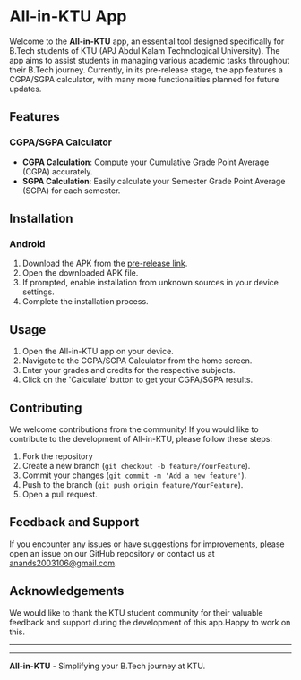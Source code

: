 # All-in-KTU App

Welcome to the **All-in-KTU** app, an essential tool designed specifically for B.Tech students of KTU (APJ Abdul Kalam Technological University). The app aims to assist students in managing various academic tasks throughout their B.Tech journey. Currently, in its pre-release stage, the app features a CGPA/SGPA calculator, with many more functionalities planned for future updates.

## Features

### CGPA/SGPA Calculator
- **CGPA Calculation**: Compute your Cumulative Grade Point Average (CGPA) accurately.
- **SGPA Calculation**: Easily calculate your Semester Grade Point Average (SGPA) for each semester.


## Installation


### Android
1. Download the APK from the [pre-release link](https://github.com/anand-106/All-in-one-KTU_APP/releases/tag/v1.1.1).
2. Open the downloaded APK file.
3. If prompted, enable installation from unknown sources in your device settings.
4. Complete the installation process.


## Usage

1. Open the All-in-KTU app on your device.
2. Navigate to the CGPA/SGPA Calculator from the home screen.
3. Enter your grades and credits for the respective subjects.
4. Click on the 'Calculate' button to get your CGPA/SGPA results.

## Contributing

We welcome contributions from the community! If you would like to contribute to the development of All-in-KTU, please follow these steps:

1. Fork the repository
2. Create a new branch (`git checkout -b feature/YourFeature`).
3. Commit your changes (`git commit -m 'Add a new feature'`).
4. Push to the branch (`git push origin feature/YourFeature`).
5. Open a pull request.

## Feedback and Support

If you encounter any issues or have suggestions for improvements, please open an issue on our GitHub repository or contact us at anands2003106@gmail.com.


## Acknowledgements

We would like to thank the KTU student community for their valuable feedback and support during the development of this app.Happy to work on this.

---



---

**All-in-KTU** - Simplifying your B.Tech journey at KTU.
